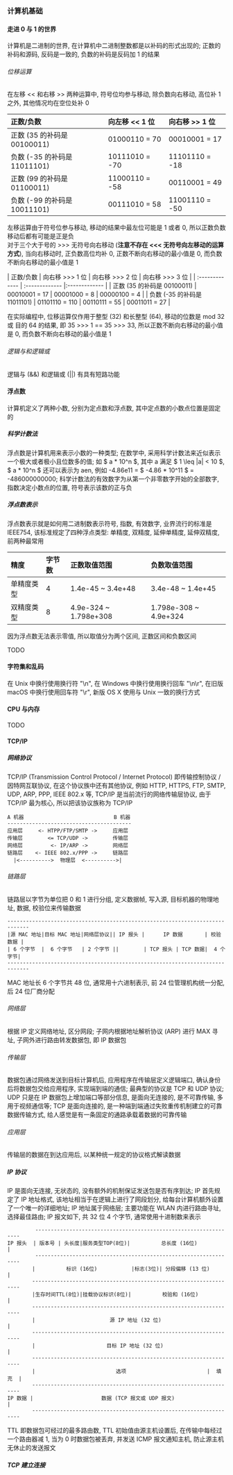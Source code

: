 ### 计算机基础

#### 走进 0 与 1 的世界
计算机是二进制的世界, 在计算机中二进制整数都是以补码的形式出现的; 正数的补码和源码, 反码是一致的, 负数的补码是反码加 1 的结果  

###### 位移运算
在左移 << 和右移 >> 两种运算中, 符号位均参与移动, 除负数向右移动, 高位补 1 之外, 其他情况均在空位处补 0

| 正数/负数 | 向左移 << 1 位 | 向右移 >> 1 位 |
| :------------- | :------------- |:------------- |
| 正数 (35 的补码是 00100011) | 01000110 = 70 | 00010001 = 17 |
| 负数 (-35 的补码是 11011101) | 10111010 = -70 | 11101110 = -18 |
| 正数 (99 的补码是 01100011) | 11000110 = -58 | 00110001 = 49 |
| 负数 (-99 的补码是 10011101) | 00111010 = 58 | 11001110 = -50 |

左移运算由于符号位参与移动, 移动的结果中最左位可能是 1 或者 0, 所以正数负数移动后都有可能是正是负  
对于三个大于号的 >>> 无符号向右移动 (**注意不存在 <<< 无符号向左移动的运算方式**), 当向右移动时, 正负数高位均补 0, 正数不断向右移动的最小值是 0, 而负数不断向右移动的最小值是 1

| 正数/负数 | 向右移 >>> 1 位 | 向右移 >>> 2 位 | 向右移 >>> 3 位 |
| :------------- | :------------- |:------------- |
| 正数 (35 的补码是 00100011) | 00010001 = 17 | 00001000 = 8 | 00000100 = 4 |
| 负数 (-35 的补码是 11011101) | 01101110 = 110 | 00110111 = 55 | 00011011 = 27 |

在实际编程中, 位移运算仅作用于整型 (32) 和长整型 (64), 移动的位数是 mod 32 或 目的 64 的结果, 即 35 >>> 1 == 35 >>> 33, 所以正数不断向右移动的最小值是 0, 而负数不断向右移动的最小值是 1  

###### 逻辑与和逻辑或
逻辑与 (&&) 和逻辑或 (||) 有具有短路功能

#### 浮点数
计算机定义了两种小数, 分别为定点数和浮点数, 其中定点数的小数点位置是固定的

##### 科学计数法
浮点数是计算机用来表示小数的一种类型; 在数学中, 采用科学计数法来近似表示一个极大或者极小且位数多的值; 如 $ a * 10^n $,  其中 a 满足 $ 1 \leq |a| < 10 $, $ a * 10^n $ 还可以表示为 aen, 例如 -4.86e11 = $ -4.86 * 10^11 $ = -486000000000; 科学计数法的有效数字为从第一个非零数字开始的全部数字, 指数决定小数点的位置, 符号表示该数的正与负

##### 浮点数表示
浮点数表示就是如何用二进制数表示符号, 指数, 有效数字, 业界流行的标准是 IEEE754, 该标准规定了四种浮点类型: 单精度, 双精度, 延伸单精度, 延伸双精度, 前两种最常用

| 精度 | 字节数 | 正数取值范围 | 负数取值范围 |
| :------------- | :------------- |:------------- |:------------- |
| 单精度类型 | 4 | 1.4e-45 ~ 3.4e+48 | 3.4e-48 ~ 1.4e+45 |
| 双精度类型 | 8 | 4.9e-324 ~ 1.798e+308 | 1.798e-308 ~ 4.9e+324 |

因为浮点数无法表示零值, 所以取值分为两个区间, 正数区间和负数区间

TODO

#### 字符集和乱码
在 Unix 中换行使用换行符 "\n",  在 Windows 中换行使用换行回车 "\n\r", 在旧版 macOS 中换行使用回车符 "\r", 新版 OS X 使用与 Unix 一致的换行方式

#### CPU 与内存
TODO

#### TCP/IP

##### 网络协议
TCP/IP (Transmission Control Protocol / Internet Protocol) 即传输控制协议 / 因特网互联协议, 在这个协议族中还有其他协议, 例如 HTTP, HTTPS, FTP, SMTP, UDP, ARP, PPP, IEEE 802.x 等, TCP/IP 是当前流行的网络传输层协议, 由于 TCP/IP 最为核心, 所以把该协议族称为 TCP/IP
```
A 机器                             B 机器
----------------------------------------
应用层     <- HTPP/FTP/SMTP ->     应用层                           
传输层        <= TCP/UDP ->        传输层
网络层         <- IP/ARP ->        网络层
链路层    <- IEEE 802.x/PPP ->     链路层
  |<---------->  物理层  <---------->|
```

###### 链路层
链路层以字节为单位把 0 和 1 进行分组, 定义数据帧, 写入源, 目标机器的物理地址, 数据, 校验位来传输数据
```
-----------------------------------------------------------------------------
|源 MAC 地址|目标 MAC 地址|网络层协议|| IP 报头 |      IP 数据       | 校验数据 |
| 6 个字节  |  6 个字节   | 2 个字节 ||        | TCP 报头 | TCP 数据|  4 个字节|
-----------------------------------------------------------------------------
```
MAC 地址长 6 个字节共 48 位, 通常用十六进制表示, 前 24 位管理机构统一分配, 后 24 位厂商分配
###### 网络层
根据 IP 定义网络地址, 区分网段; 子网内根据地址解析协议 (ARP) 进行 MAX 寻址, 子网外进行路由转发数据包, 即 IP 数据包
###### 传输层
数据包通过网络发送到目标计算机后, 应用程序在传输层定义逻辑端口, 确认身份后将数据包交给应用程序, 实现端到端的通信; 最典型的协议是 TCP 和 UDP 协议; UDP 只是在 IP 数据包上增加端口等部分信息, 是面向无连接的, 是不可靠传输, 多用于视频通信等; TCP 是面向连接的, 是一种端到端通过失败重传机制建立的可靠数据传输方式, 给人感觉是有一条固定的通路承载着数据的可靠传输
###### 应用层
传输层的数据在到达应用后, 以某种统一规定的协议格式解读数据

##### IP 协议
IP 是面向无连接, 无状态的, 没有额外的机制保证发送包是否有序到达; IP 首先规定了 IP 地址格式, 该地址相当于在逻辑上进行了网段划分, 给每台计算机额外设置了一个唯一的详细地址; IP 地址属于网络层; 主要功能在 WLAN 内进行路由寻址, 选择最佳路由; IP 报文如下, 共 32 位 4 个字节, 通常使用十进制数来表示
```
         -----------------------------------------------------------------
IP 报头  | 版本号 | 头长度|服务类型TOP(8位)|          总长度 (16位)         |
         -----------------------------------------------------------------
        |          标识 (16位)           |标志(3位)| 分段偏移 (13 位)      |
        ------------------------------------------------------------------
        |生存时间TTL(8位)|挂载协议标识(8位)|          校验和 (16位)         |
        ------------------------------------------------------------------
        |                        源 IP 地址 (32 位)                       |
        ------------------------------------------------------------------              
        |                       目标 IP 地址 (32 位)                      |   
        ------------------------------------------------------------------          
        |                          选项                          |  填充  |
        ------------------------------------------------------------------
IP 数据 |                      数据 (TCP 报文或 UDP 报文)                  |
        ------------------------------------------------------------------
```
TTL 即数据包可经过的最多路由数, TTL 初始值由源主机设置后, 在传输中每经过一个路由器减 1, 当为 0 时数据包被丢弃, 并发送 ICMP 报文通知主机, 防止源主机无休止的发送报文

##### TCP 建立连接
